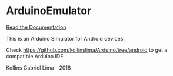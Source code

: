 # ArduinoEmulator

[Read the Documentation](https://project-sofia.gitbook.io/project/)

This is an Arduino Simulator for Android devices.

Check https://github.com/kollinslima/Arduino/tree/android to get a compatible Arduino IDE.

Kollins Gabriel Lima - 2018
